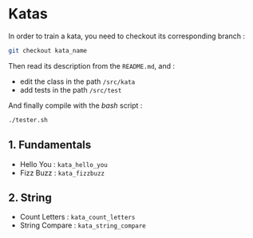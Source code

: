 # Katas

In order to train a kata, you need to checkout its corresponding branch :

``` bash
git checkout kata_name
```

Then read its description from the `README.md`, and :

* edit the class in the path `/src/kata`
* add tests in the path `/src/test`

And finally compile with the *bash* script :

``` bash
./tester.sh
```

## 1. Fundamentals

* Hello You : `kata_hello_you`
* Fizz Buzz : `kata_fizzbuzz`


## 2. String

* Count Letters : `kata_count_letters`
* String Compare : `kata_string_compare`